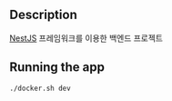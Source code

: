 ## Description

[NestJS](https://github.com/nestjs/nest) 프레임워크를 이용한 백엔드 프로젝트

## Running the app

```
./docker.sh dev
```
